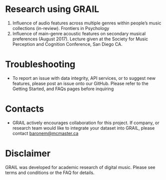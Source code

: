 # Research using GRAIL
1. Influence of audio features across multiple genres within people’s music collections (in-review). Frontiers in Psychology
2. Influence of main-genre acoustic features on secondary musical preferences (August 2017). Lecture given at the Society for Music Perception and Cognition Conference, San Diego CA.

# Troubleshooting
* To report an issue with data integrity, API services, or to suggest new features, please post an issue onto our GitHub. Please refer to the Getting Started, and FAQs pages before inquiring

# Contacts
* GRAIL actively encourages collaboration for this project. If company, or research team would like to integrate your dataset into GRAIL, please contact baronem@mcmaster.ca

# Disclaimer
GRAIL was developed for academic research of digital music. Please see terms and conditions or the FAQ for details.

